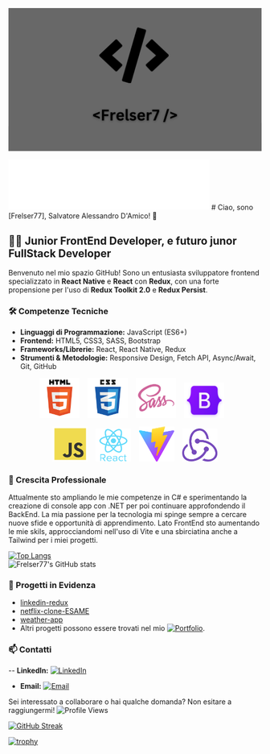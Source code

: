 <p align="center">
<img src="/img/bg.png" alt="CODING"  />
</p>

<img src="/img/7.svg" alt="Seven" width="400" height="100" />
# Ciao, sono [Frelser77], Salvatore Alessandro D'Amico! 👋

## 👨‍💻 Junior FrontEnd Developer, e futuro junor FullStack Developer

Benvenuto nel mio spazio GitHub! Sono un entusiasta sviluppatore frontend specializzato in **React Native** e **React** con **Redux**, con una forte propensione per l'uso di **Redux Toolkit 2.0** e **Redux Persist**.

### 🛠️ Competenze Tecniche

- **Linguaggi di Programmazione:** JavaScript (ES6+)
- **Frontend:** HTML5, CSS3, SASS, Bootstrap
- **Frameworks/Librerie:** React, React Native, Redux
- **Strumenti & Metodologie:** Responsive Design, Fetch API, Async/Await, Git, GitHub

<p align="center">
<img src="/img/html5_icon.png" alt="HTML5" width="80" height="80" />&nbsp;&nbsp;&nbsp;
<img src="/img/css3_icon.png" alt="CSS3" width="80" height="80" />&nbsp;&nbsp;&nbsp;
<img src="/img/sass_icon.png" alt="SASS" width="80" height="80" />&nbsp;&nbsp;&nbsp;
<img src="/img/bootstrap_icon.png" alt="Bootstrap" width="80" height="70" />&nbsp;&nbsp;&nbsp;
</p>
<p align="center">
<img src="/img/js_icon.png" alt="JavaScript" width="70" height="70" />&nbsp;&nbsp;&nbsp;
<img src="/img/react%20native_icon.png" alt="React Native" width="70" height="66" />&nbsp;&nbsp;&nbsp;
<img src="./img/vite-seeklogo.svg" alt="Vite" width="70" height="70" />&nbsp;&nbsp;&nbsp;
<img src="/img/redux_icon.png" alt="Redux" width="70" height="66" />
</p>

### 🌱 Crescita Professionale

Attualmente sto ampliando le mie competenze in C# e sperimentando la creazione di console app con .NET per poi continuare approfondendo il BackEnd. La mia passione per la tecnologia mi spinge sempre a cercare nuove sfide e opportunità di apprendimento. Lato FrontEnd sto aumentando le mie skils, approcciandomi nell'uso di Vite e una sbirciatina anche a Tailwind per i miei progetti.

[![Top Langs](https://github-readme-stats.vercel.app/api/top-langs/?username=Frelser77&layout=compact)](https://github.com/anuraghazra/github-readme-stats)
<br/>
![Frelser77's GitHub stats](https://github-readme-stats.vercel.app/api?username=Frelser77&show_icons=true&count_private=true)

### 💼 Progetti in Evidenza

- [linkedin-redux](https://github.com/Frelser77/linkdin-redux)
- [netflix-clone-ESAME](https://github.com/Frelser77/netflix-clone-ESAME)
- [weather-app](https://github.com/Frelser77/weather)
- Altri progetti possono essere trovati nel mio [![Portfolio](https://img.shields.io/badge/Portfolio-Frelser77-lightgrey)](https://github.com/Frelser77?tab=repositories).

### 📫 Contatti

-- **LinkedIn:** [![LinkedIn](https://img.shields.io/badge/LinkedIn-Frelser77-blue)](https://www.linkedin.com/in/salvatore-alessandro-d-amico-4a1551267/)

- **Email:** [![Email](https://img.shields.io/badge/Email-damicosalvatorealessandro%40email.com-green)](mailto:damicosalvatorealessandro@email.com)

Sei interessato a collaborare o hai qualche domanda? Non esitare a raggiungermi!
![Profile Views](https://komarev.com/ghpvc/?username=Frelser77)<br/>

[![GitHub Streak](https://github-readme-streak-stats.herokuapp.com/?user=Frelser77)](https://git.io/streak-stats)<br/>

[![trophy](https://github-profile-trophy.vercel.app/?username=Frelser77)](https://github.com/ryo-ma/github-profile-trophy)<br/>
